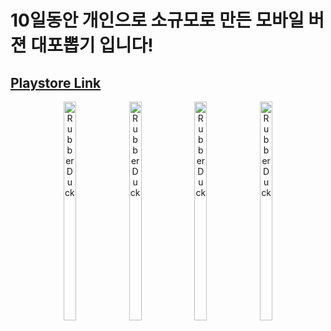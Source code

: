 # 10일동안 개인으로 소규모로 만든 모바일 버젼 대포뽑기 입니다!
## [Playstore Link](https://play.google.com/store/apps/details?id=com.CannonRandomNumber.main)
<center>
<div align="center" style="text-align:center" >
<img src="https://user-images.githubusercontent.com/65841016/119266065-3e992300-bc24-11eb-88c6-4f9af0c1be42.PNG" width="20%" height="350px" 
title="px(픽셀) 크기 설정" alt="RubberDuck"></img>
<img src="https://user-images.githubusercontent.com/65841016/119266067-3f31b980-bc24-11eb-803d-165b03bac499.PNG" width="20%" height="350px" 
title="px(픽셀) 크기 설정" alt="RubberDuck"></img>
<img src="https://user-images.githubusercontent.com/65841016/119266069-3fca5000-bc24-11eb-8d82-fe5989142dcd.PNG" width="20%" height="350px" 
title="px(픽셀) 크기 설정" alt="RubberDuck"></img>
<img src="https://user-images.githubusercontent.com/65841016/119266072-4062e680-bc24-11eb-8ffd-3a3a2198003d.PNG" width="20%" height="350px" 
title="px(픽셀) 크기 설정" alt="RubberDuck"></img>
</div>
</center>
